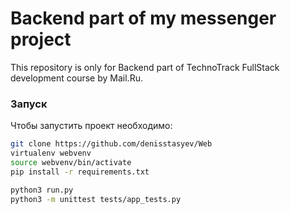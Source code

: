 # Backend part of my messenger project
This repository is only for Backend part of TechnoTrack FullStack development course by Mail.Ru.

### Запуск

Чтобы запустить проект необходимо:
```bash
git clone https://github.com/denisstasyev/Web
virtualenv webvenv
source webvenv/bin/activate
pip install -r requirements.txt

python3 run.py
python3 -m unittest tests/app_tests.py
```
